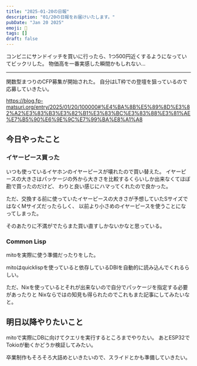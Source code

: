 ```yaml
---
title: "2025-01-20の日報"
description: "01/20の日報をお届けいたします。"
pubDate: "Jan 20 2025"
emoji: 🦊
tags: []
draft: false
---
```


コンビニにサンドイッチを買いに行ったら、1つ500円近くするようになっていてビックリした。
物価高を一番実感した瞬間かもしれない...

---

関数型まつりのCFP募集が開始された。
自分はLT枠での登壇を狙っているので応募していきたい。

https://blog.fp-matsuri.org/entry/2025/01/20/100000#%E4%BA%8B%E5%89%8D%E3%82%A2%E3%83%B3%E3%82%B1%E3%83%BC%E3%83%88%E3%81%AE%E7%B5%90%E6%9E%9C%E7%99%BA%E8%A1%A8

## 今日やったこと

### イヤーピース買った

いつも使っているイヤホンのイヤーピースが壊れたので買い替えた。
イヤーピースの大きさはパッケージの外から大きさを比較するくらいしか出来なくてほぼ勘で買ったのだけど、
わりと良い感じにハマってくれたので良かった。

ただ、交換する前に使っていたイヤーピースの大きさが予想していたSサイズではなくMサイズだったらしく、
以前より小さめのイヤーピースを使うことになってしまった。

そのあたりに不満がでたらまた買い直すしかないかなと思っている。

### Common Lisp

mitoを実際に使う準備だったりをした。

mitoはquicklispを使っていると依存しているDBIを自動的に読み込んでくれるらしい。

ただ、Nixを使っているとそれが出来ないので自分でパッケージを指定する必要があったりと
Nixならではの知見も得られたのでこれもまた記事にしてみたいなと。

## 明日以降やりたいこと

mitoで実際にDBに向けてクエリを実行するところまでやりたい。
あとESP32でTokioが動くかどうか検証してみたい。

卒業制作もそろそろ大詰めといきたいので、スライドとかも準備していきたい。
